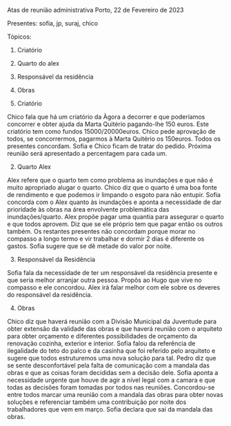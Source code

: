 Atas de reunião administrativa
Porto, 22 de Fevereiro de 2023

Presentes: sofia, jp, suraj, chico

Tópicos:
1. Criatório
2. Quarto do alex 
3. Responsável da residência
4. Obras 



1. Criatório

Chico fala que há um criatório da Àgora a decorrer e que poderíamos concorrer e obter ajuda da Marta Quitério pagando-lhe 150 euros. Este criatório tem como fundos 15000/20000euros. Chico pede aprovação de todos, se concorrermos, pagarmos à Marta Quitério os 150euros. Todos os presentes concordam. Sofia e Chico ficam de tratar do pedido. Próxima reunião será apresentado a percentagem para cada um. 

2. Quarto Alex

Alex refere que o quarto tem como problema as inundações e que não é muito apropriado alugar o quarto. Chico diz que o quarto é uma boa fonte de rendimento e que podemos ir limpando o esgoto para não entupir. Sofia concorda com o Alex quanto às inundações e aponta a necessidade de dar prioridade às obras na área envolvente problemática das inundações/quarto. Alex propõe pagar uma quantia para assegurar o quarto e que todos aprovem. Diz que se ele próprio tem que pagar então os outros também. Os restantes presentes não concordam porque morar no compasso a longo termo e vir trabalhar e dormir 2 dias é diferente os gastos. Sofia sugere que se dê metade do valor por noite.


3. Responsável da Residência

Sofia fala da necessidade de ter um responsável da residência presente e que seria melhor arranjar outra pessoa. Propôs ao Hugo que vive no compasso e ele concordou. Alex irá falar melhor com ele sobre os deveres do responsável da residência.




4. Obras

Chico diz que haverá reunião com a Divisão Municipal da Juventude para obter extensão da validade das obras e que haverá reunião com o arquiteto para obter orçamento e diferentes possibilidades de orçamento da renovação cozinha, exterior e interior. Sofia falou da referência de ilegalidade do teto do palco e da casinha que foi referido pelo arquiteto e sugere que todos estruturemos uma nova solução para tal. Pedro diz que se sente desconfortável pela falta de comunicação com a mandala das obras e que as coisas foram decididas sem a decisão dele. Sofia aponta a necessidade urgente que houve de agir a nível legal com a camara e que todas as decisões foram tomadas por todos nas reuniões. Concordou-se entre todos marcar uma reunião com a mandala das obras para obter novas soluções e referenciar também uma contribuição por noite dos trabalhadores que vem em março. Sofia declara que sai da mandala das obras.

